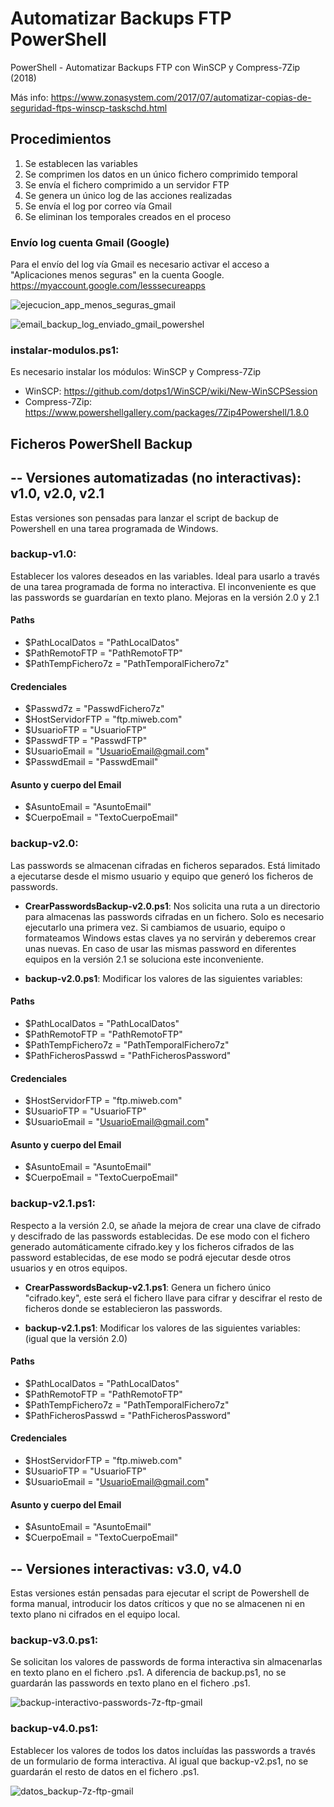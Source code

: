 # Automatizar Backups FTP PowerShell
PowerShell - Automatizar Backups FTP con WinSCP y Compress-7Zip (2018)

Más info: https://www.zonasystem.com/2017/07/automatizar-copias-de-seguridad-ftps-winscp-taskschd.html

## Procedimientos
1. Se establecen las variables
2. Se comprimen los datos en un único fichero comprimido temporal
3. Se envía el fichero comprimido a un servidor FTP
4. Se genera un único log de las acciones realizadas
5. Se envía el log por correo vía Gmail
6. Se eliminan los temporales creados en el proceso

### Envío log cuenta Gmail (Google)
Para el envío del log vía Gmail es necesario activar el acceso a "Aplicaciones menos seguras" en la cuenta Google. 
https://myaccount.google.com/lesssecureapps

![ejecucion_app_menos_seguras_gmail](https://raw.githubusercontent.com/adrianlois/Automatizar-Backups-FTPES-Batchfile/master/screenshots-test/ejecucion_app_menos_seguras_gmail.png)

![email_backup_log_enviado_gmail_powershel](https://raw.githubusercontent.com/adrianlois/Automatizar-Backups-FTP-PowerShell/master/screenshots-test/email_envio_backup_log_gmail_powershell.png)


### instalar-modulos.ps1:

Es necesario instalar los módulos: WinSCP y Compress-7Zip
- WinSCP: https://github.com/dotps1/WinSCP/wiki/New-WinSCPSession
- Compress-7Zip: https://www.powershellgallery.com/packages/7Zip4Powershell/1.8.0

## Ficheros PowerShell Backup


## -- Versiones automatizadas (no interactivas): v1.0, v2.0, v2.1

Estas versiones son pensadas para lanzar el script de backup de Powershell en una tarea programada de Windows.


### backup-v1.0: 

Establecer los valores deseados en las variables. Ideal para usarlo a través de una tarea programada de forma no interactiva. El inconveniente es que las passwords se guardarían en texto plano. Mejoras en la versión 2.0 y 2.1

#### Paths
- $PathLocalDatos = "PathLocalDatos"
- $PathRemotoFTP = "PathRemotoFTP"
- $PathTempFichero7z = "PathTemporalFichero7z"

#### Credenciales
- $Passwd7z = "PasswdFichero7z"
- $HostServidorFTP = "ftp.miweb.com"
- $UsuarioFTP = "UsuarioFTP"
- $PasswdFTP = "PasswdFTP"
- $UsuarioEmail = "UsuarioEmail@gmail.com" 
- $PasswdEmail = "PasswdEmail"

#### Asunto y cuerpo del Email
- $AsuntoEmail = "AsuntoEmail"
- $CuerpoEmail = "TextoCuerpoEmail"

### backup-v2.0:

Las passwords se almacenan cifradas en ficheros separados. Está limitado a ejecutarse desde el mismo usuario y equipo que generó los ficheros de passwords.

- **CrearPasswordsBackup-v2.0.ps1**: Nos solicita una ruta a un directorio para almacenas las passwords cifradas en un fichero. Solo es necesario ejecutarlo una primera vez. Si cambiamos de usuario, equipo o formateamos Windows estas claves ya no servirán y deberemos crear unas nuevas. En caso de usar las mismas password en diferentes equipos en la versión 2.1 se soluciona este inconveniente. 

- **backup-v2.0.ps1**: Modificar los valores de las siguientes variables:

#### Paths
- $PathLocalDatos = "PathLocalDatos"
- $PathRemotoFTP = "PathRemotoFTP"
- $PathTempFichero7z = "PathTemporalFichero7z"
- $PathFicherosPasswd = "PathFicherosPassword"

#### Credenciales
- $HostServidorFTP = "ftp.miweb.com"
- $UsuarioFTP = "UsuarioFTP"
- $UsuarioEmail = "UsuarioEmail@gmail.com" 

#### Asunto y cuerpo del Email
- $AsuntoEmail = "AsuntoEmail"
- $CuerpoEmail = "TextoCuerpoEmail"


### backup-v2.1.ps1: 

Respecto a la versión 2.0, se añade la mejora de crear una clave de cifrado y descifrado de las passwords establecidas. De ese modo con el fichero generado automáticamente cifrado.key y los ficheros cifrados de las password establecidas, de ese modo se podrá ejecutar desde otros usuarios y en otros equipos.

- **CrearPasswordsBackup-v2.1.ps1**: Genera un fichero único "cifrado.key", este será el fichero llave para cifrar y descifrar el resto de ficheros donde se establecieron las passwords.

- **backup-v2.1.ps1**: Modificar los valores de las siguientes variables: (igual que la versión 2.0)

#### Paths
- $PathLocalDatos = "PathLocalDatos"
- $PathRemotoFTP = "PathRemotoFTP"
- $PathTempFichero7z = "PathTemporalFichero7z"
- $PathFicherosPasswd = "PathFicherosPassword"

#### Credenciales
- $HostServidorFTP = "ftp.miweb.com"
- $UsuarioFTP = "UsuarioFTP"
- $UsuarioEmail = "UsuarioEmail@gmail.com" 

#### Asunto y cuerpo del Email
- $AsuntoEmail = "AsuntoEmail"
- $CuerpoEmail = "TextoCuerpoEmail"


## -- Versiones interactivas: v3.0, v4.0

Estas versiones están pensadas para ejecutar el script de Powershell de forma manual, introducir los datos críticos y que no se almacenen ni en texto plano ni cifrados en el equipo local.


### backup-v3.0.ps1:

Se solicitan los valores de passwords de forma interactiva sin almacenarlas en texto plano en el fichero .ps1. A diferencia de backup.ps1, no se guardarán las passwords en texto plano en el fichero .ps1.

![backup-interactivo-passwords-7z-ftp-gmail](https://raw.githubusercontent.com/adrianlois/Automatizar-Backups-FTP-PowerShell/master/screenshots-test/backupv2-interactivo-passwords-7z-ftp-gmail.png)


### backup-v4.0.ps1: 

Establecer los valores de todos los datos incluídas las passwords a través de un formulario de forma interactiva. Al igual que backup-v2.ps1, no se guardarán el resto de datos en el fichero .ps1.

![datos_backup-7z-ftp-gmail](https://raw.githubusercontent.com/adrianlois/Automatizar-Backups-FTP-PowerShell/master/screenshots-test/backupv3-datos_passwords-7z-ftp-gmail.png)
